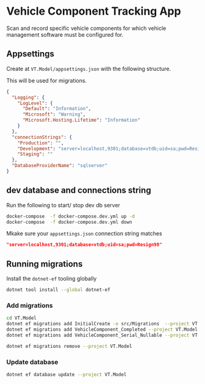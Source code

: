 # Vehicle Component Tracking App

Scan and record specific vehicle components for which vehicle management software must be configured for.

## Appsettings

Create at `VT.Model/appsettings.json` with the following structure.

This will be used for migrations.

```json
{
  "Logging": {
    "LogLevel": {
      "Default": "Information",
      "Microsoft": "Warning",
      "Microsoft.Hosting.Lifetime": "Information"
    }
  },
  "connectionStrings": {
    "Production": "",
    "Development": "server=localhost,9301;database=vtdb;uid=sa;pwd=Resign98",
    "Staging": ""
  },
  "DatabaseProviderName": "sqlserver"
}
```

## dev database and connections string

Run the following to start/ stop dev db server

```bash
docker-compose  -f docker-compose.dev.yml up -d
docker-compose  -f docker-compose.dev.yml down
```

Mkake sure your `appsettings.json` connection string matches

```json
"server=localhost,9301;database=vtdb;uid=sa;pwd=Resign98"
```

## Running migrations

Install the `dotnet-ef` tooling globally

```bash
dotnet tool install --global dotnet-ef
```

### Add migrations

```bash
cd VT.Model
dotnet ef migrations add InitialCreate -o src/Migrations  --project VT.Model 
dotnet ef migrations add VehicleComponent_Completed --project VT.Model
dotnet ef migrations add VehicleComponent_Serial_Nullable --project VT.Model

dotnet ef migrations remove --project VT.Model
```
### Update database

```bash
dotnet ef database update --project VT.Model
```